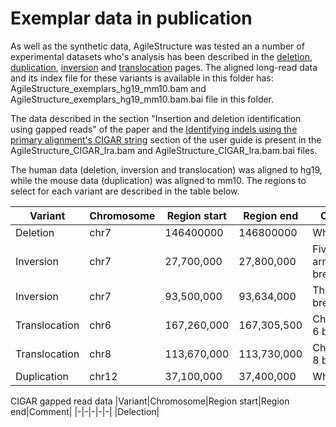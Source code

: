 # Exemplar data in publication
As well as the synthetic data, AgileStructure was tested an a number of experimental datasets who's analysis has been described in the [deletion](../guide/deletion.md), [duplication](../guide/duplication.md), [inversion](../guide/inversion.md) and [translocation](../guide/translocation.md) pages. The aligned long-read data and its index file for these variants is available in this folder has: AgileStructure_exemplars_hg19_mm10.bam and AgileStructure_exemplars_hg19_mm10.bam.bai file in this folder. 

The data described in the section "Insertion and deletion identification using gapped reads" of the paper and the [Identifying indels using the primary alignment's CIGAR string](../guide/README.md#identifying-deletions-using-the-primary-alignments-cigar-string) section of the user guide is present in the AgileStructure_CIGAR_lra.bam and AgileStructure_CIGAR_lra.bam.bai files.

The human data (deletion, inversion and translocation) was aligned to hg19, while the mouse data (duplication) was aligned to mm10. The regions to select for each variant are described in the table below.

|Variant|Chromosome|Region start|Region end|Comment|
|-|-|-|-|-|
|Deletion|chr7|146400000|146800000|Whole region|
|Inversion|chr7|27,700,000|27,800,000|Five prime arm breakpoint|
|Inversion|chr7|93,500,000|93,634,000|Three prime breakpoint|
|Translocation|chr6|167,260,000|167,305,500|Chromosome 6 breakpoint| 
|Translocation|chr8|113,670,000|113,730,000|Chromosome 8 breakpoint|
|Duplication|chr12|37,100,000|37,400,000|Whole region|

CIGAR gapped read data
|Variant|Chromosome|Region start|Region end|Comment|
|-|-|-|-|-|
|Delection|

